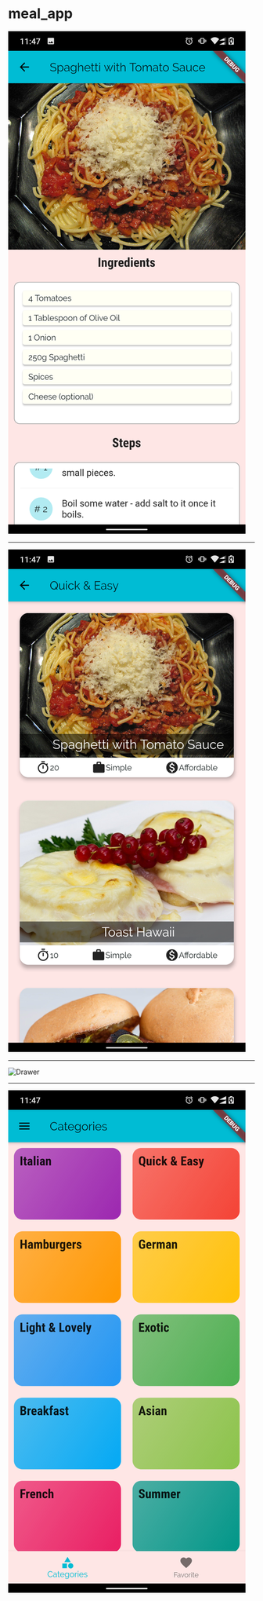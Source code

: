# meal_app

![Meal Details](https://github.com/Pushpamk/Meal_Planning/raw/master/assets/images/meal_detail_screen.png)

---

![Meals Screen](https://github.com/Pushpamk/Meal_Planning/raw/master/assets/images/meals_screen.png)

---

![Drawer](https://github.com/Pushpamk/Meal_Planning/master/master/assets/images/drawer.png)

---

![Categories](https://github.com/Pushpamk/Meal_Planning/raw/master/assets/images/categories.png)


